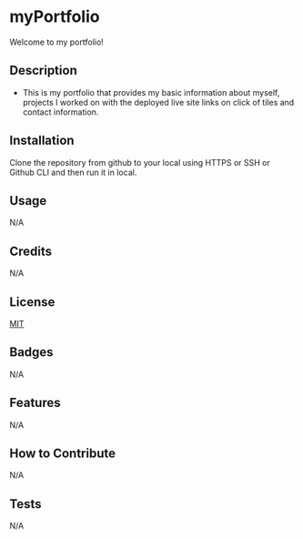 # myPortfolio
Welcome to my portfolio!

## Description

- This is my portfolio that provides my basic information about myself, projects I worked on with the deployed live site links on click of tiles and contact information.
## Installation

Clone the repository from github to your local using HTTPS or SSH or Github CLI and then run it in local.

## Usage
N/A

## Credits

N/A

## License

[MIT](https://choosealicense.com/licenses/mit/)

## Badges

N/A

## Features

N/A

## How to Contribute

N/A

## Tests

N/A